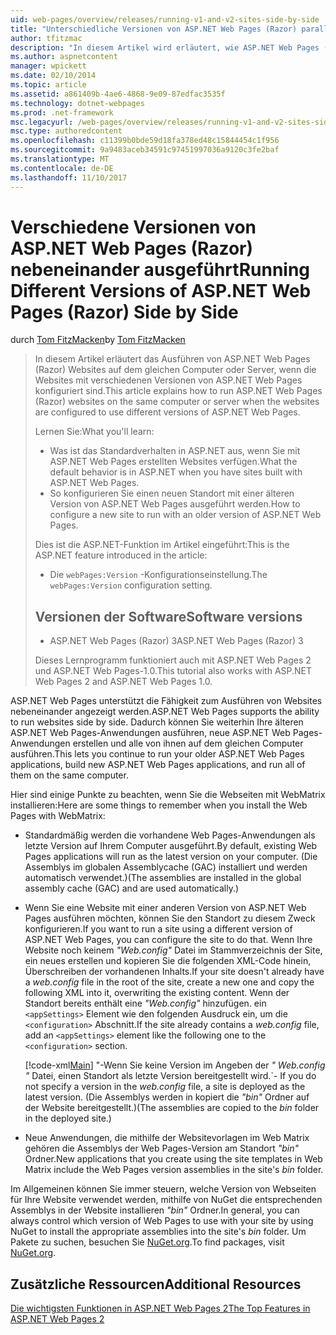 ```yaml
---
uid: web-pages/overview/releases/running-v1-and-v2-sites-side-by-side
title: "Unterschiedliche Versionen von ASP.NET Web Pages (Razor) parallel ausführen | Microsoft Docs"
author: tfitzmac
description: "In diesem Artikel wird erläutert, wie ASP.NET Web Pages (Razor)-Websites auf dem gleichen Computer oder Server ausgeführt wird, wenn die Websites konfiguriert sind, unterschiedliche Versionen verwenden..."
ms.author: aspnetcontent
manager: wpickett
ms.date: 02/10/2014
ms.topic: article
ms.assetid: a861409b-4ae6-4868-9e09-87edfac3535f
ms.technology: dotnet-webpages
ms.prod: .net-framework
msc.legacyurl: /web-pages/overview/releases/running-v1-and-v2-sites-side-by-side
msc.type: authoredcontent
ms.openlocfilehash: c11399b0bde59d18fa378ed48c15844454c1f956
ms.sourcegitcommit: 9a9483aceb34591c97451997036a9120c3fe2baf
ms.translationtype: MT
ms.contentlocale: de-DE
ms.lasthandoff: 11/10/2017
---
```

<a name="running-different-versions-of-aspnet-web-pages-razor-side-by-side"></a><span data-ttu-id="1f400-103">Verschiedene Versionen von ASP.NET Web Pages (Razor) nebeneinander ausgeführt</span><span class="sxs-lookup"><span data-stu-id="1f400-103">Running Different Versions of ASP.NET Web Pages (Razor) Side by Side</span></span>
====================
<span data-ttu-id="1f400-104">durch [Tom FitzMacken](https://github.com/tfitzmac)</span><span class="sxs-lookup"><span data-stu-id="1f400-104">by [Tom FitzMacken](https://github.com/tfitzmac)</span></span>

> <span data-ttu-id="1f400-105">In diesem Artikel erläutert das Ausführen von ASP.NET Web Pages (Razor) Websites auf dem gleichen Computer oder Server, wenn die Websites mit verschiedenen Versionen von ASP.NET Web Pages konfiguriert sind.</span><span class="sxs-lookup"><span data-stu-id="1f400-105">This article explains how to run ASP.NET Web Pages (Razor) websites on the same computer or server when the websites are configured to use different versions of ASP.NET Web Pages.</span></span>
> 
> <span data-ttu-id="1f400-106">Lernen Sie:</span><span class="sxs-lookup"><span data-stu-id="1f400-106">What you'll learn:</span></span>
> 
> - <span data-ttu-id="1f400-107">Was ist das Standardverhalten in ASP.NET aus, wenn Sie mit ASP.NET Web Pages erstellten Websites verfügen.</span><span class="sxs-lookup"><span data-stu-id="1f400-107">What the default behavior is in ASP.NET when you have sites built with ASP.NET Web Pages.</span></span>
> - <span data-ttu-id="1f400-108">So konfigurieren Sie einen neuen Standort mit einer älteren Version von ASP.NET Web Pages ausgeführt werden.</span><span class="sxs-lookup"><span data-stu-id="1f400-108">How to configure a new site to run with an older version of ASP.NET Web Pages.</span></span>
>   
> 
> <span data-ttu-id="1f400-109">Dies ist die ASP.NET-Funktion im Artikel eingeführt:</span><span class="sxs-lookup"><span data-stu-id="1f400-109">This is the ASP.NET feature introduced in the article:</span></span>
> 
> - <span data-ttu-id="1f400-110">Die `webPages:Version` -Konfigurationseinstellung.</span><span class="sxs-lookup"><span data-stu-id="1f400-110">The `webPages:Version` configuration setting.</span></span>
>   
> 
> ## <a name="software-versions"></a><span data-ttu-id="1f400-111">Versionen der Software</span><span class="sxs-lookup"><span data-stu-id="1f400-111">Software versions</span></span>
> 
> 
> - <span data-ttu-id="1f400-112">ASP.NET Web Pages (Razor) 3</span><span class="sxs-lookup"><span data-stu-id="1f400-112">ASP.NET Web Pages (Razor) 3</span></span>
>   
> 
> <span data-ttu-id="1f400-113">Dieses Lernprogramm funktioniert auch mit ASP.NET Web Pages 2 und ASP.NET Web Pages-1.0.</span><span class="sxs-lookup"><span data-stu-id="1f400-113">This tutorial also works with ASP.NET Web Pages 2 and ASP.NET Web Pages 1.0.</span></span>


<span data-ttu-id="1f400-114">ASP.NET Web Pages unterstützt die Fähigkeit zum Ausführen von Websites nebeneinander angezeigt werden.</span><span class="sxs-lookup"><span data-stu-id="1f400-114">ASP.NET Web Pages supports the ability to run websites side by side.</span></span> <span data-ttu-id="1f400-115">Dadurch können Sie weiterhin Ihre älteren ASP.NET Web Pages-Anwendungen ausführen, neue ASP.NET Web Pages-Anwendungen erstellen und alle von ihnen auf dem gleichen Computer ausführen.</span><span class="sxs-lookup"><span data-stu-id="1f400-115">This lets you continue to run your older ASP.NET Web Pages applications, build new ASP.NET Web Pages applications, and run all of them on the same computer.</span></span>

<span data-ttu-id="1f400-116">Hier sind einige Punkte zu beachten, wenn Sie die Webseiten mit WebMatrix installieren:</span><span class="sxs-lookup"><span data-stu-id="1f400-116">Here are some things to remember when you install the Web Pages with WebMatrix:</span></span>

- <span data-ttu-id="1f400-117">Standardmäßig werden die vorhandene Web Pages-Anwendungen als letzte Version auf Ihrem Computer ausgeführt.</span><span class="sxs-lookup"><span data-stu-id="1f400-117">By default, existing Web Pages applications will run as the latest version on your computer.</span></span> <span data-ttu-id="1f400-118">(Die Assemblys im globalen Assemblycache (GAC) installiert und werden automatisch verwendet.)</span><span class="sxs-lookup"><span data-stu-id="1f400-118">(The assemblies are installed in the global assembly cache (GAC) and are used automatically.)</span></span>
- <span data-ttu-id="1f400-119">Wenn Sie eine Website mit einer anderen Version von ASP.NET Web Pages ausführen möchten, können Sie den Standort zu diesem Zweck konfigurieren.</span><span class="sxs-lookup"><span data-stu-id="1f400-119">If you want to run a site using a different version of ASP.NET Web Pages, you can configure the site to do that.</span></span> <span data-ttu-id="1f400-120">Wenn Ihre Website noch keinem *"Web.config"* Datei im Stammverzeichnis der Site, ein neues erstellen und kopieren Sie die folgenden XML-Code hinein, Überschreiben der vorhandenen Inhalts.</span><span class="sxs-lookup"><span data-stu-id="1f400-120">If your site doesn't already have a *web.config* file in the root of the site, create a new one and copy the following XML into it, overwriting the existing content.</span></span> <span data-ttu-id="1f400-121">Wenn der Standort bereits enthält eine *"Web.config"* hinzufügen. ein `<appSettings>` Element wie den folgenden Ausdruck ein, um die `<configuration>` Abschnitt.</span><span class="sxs-lookup"><span data-stu-id="1f400-121">If the site already contains a *web.config* file, add an `<appSettings>` element like the following one to the `<configuration>` section.</span></span>

    [!code-xml[Main](running-v1-and-v2-sites-side-by-side/samples/sample1.xml)]
<span data-ttu-id="1f400-122">"-Wenn Sie keine Version im Angeben der *" Web.config "* Datei, einen Standort als letzte Version bereitgestellt wird.</span><span class="sxs-lookup"><span data-stu-id="1f400-122">\`- If you do not specify a version in the *web.config* file, a site is deployed as the latest version.</span></span> <span data-ttu-id="1f400-123">(Die Assemblys werden in kopiert die *"bin"* Ordner auf der Website bereitgestellt.)</span><span class="sxs-lookup"><span data-stu-id="1f400-123">(The assemblies are copied to the *bin* folder in the deployed site.)</span></span>
- <span data-ttu-id="1f400-124">Neue Anwendungen, die mithilfe der Websitevorlagen im Web Matrix gehören die Assemblys der Web Pages-Version am Standort *"bin"* Ordner.</span><span class="sxs-lookup"><span data-stu-id="1f400-124">New applications that you create using the site templates in Web Matrix include the Web Pages version assemblies in the site's *bin* folder.</span></span>

<span data-ttu-id="1f400-125">Im Allgemeinen können Sie immer steuern, welche Version von Webseiten für Ihre Website verwendet werden, mithilfe von NuGet die entsprechenden Assemblys in der Website installieren *"bin"* Ordner.</span><span class="sxs-lookup"><span data-stu-id="1f400-125">In general, you can always control which version of Web Pages to use with your site by using NuGet to install the appropriate assemblies into the site's *bin* folder.</span></span> <span data-ttu-id="1f400-126">Um Pakete zu suchen, besuchen Sie [NuGet.org](http://NuGet.org).</span><span class="sxs-lookup"><span data-stu-id="1f400-126">To find packages, visit [NuGet.org](http://NuGet.org).</span></span>

## <a name="additional-resources"></a><span data-ttu-id="1f400-127">Zusätzliche Ressourcen</span><span class="sxs-lookup"><span data-stu-id="1f400-127">Additional Resources</span></span>

[<span data-ttu-id="1f400-128">Die wichtigsten Funktionen in ASP.NET Web Pages 2</span><span class="sxs-lookup"><span data-stu-id="1f400-128">The Top Features in ASP.NET Web Pages 2</span></span>](top-features-in-web-pages-2.md)
